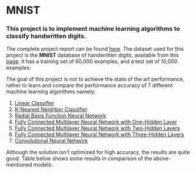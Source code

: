 # MNIST
### This project is to implement machine learning algorithms to classify handwritten digits.
The complete project report can be found [here](https://github.com/dbrownambi/mnist-classification/blob/master/Project%20Report.pdf). The dataset used for this project is the **MNIST** database of handwritten digits, available from this [page](http://yann.lecun.com/exdb/mnist/). It has a training set of 60,000 examples, and a test set of 10,000 examples.

The goal of this project is not to achieve the state of the art performance, rather to learn and compare the performance accuracy of 7 different machine learning algorithms namely:

1. [Linear Classifier](Codes/Linear_SGD.py)
2. [K-Nearest Neighbor Classifier](Codes/K-NN.py)
3. [Radial Basis Function Neural Network](Codes/Radial\BF.py)
4. [Fully Connected Multilayer Neural Network with One-Hidden Layer](Codes/MLP-1\hidden\layer.py)
5. [Fully Connected Multilayer Neural Network with Two-Hidden Layers](Codes/MLP-2\hidden\layer.py)
6. [Fully Connected Multilayer Neural Network with Three-Hidden Layers](Codes/MLP-3\hidden\layer.py)
7. [Convolutional Neural Network](Codes/CNN.py)

Although the solution isn't optimized for high accuracy, the results are quite good. Table below shows some results in comparison of the above-mentioned models:

